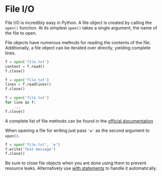 # File I/O

File I/O is incredibly easy in Python.
A file object is created by calling the `open()` function.
At its simplest `open()` takes a single argument, the name of the file to open.

File objects have numerous methods for reading the contents of the file. Additionally, a file object can be iterated over directly, yielding complete lines.

```python
f = open('file.txt')
content = f.read()
f.close()
```

```python
f = open('file.txt')
lines = f.readlines()
f.close()
```

```python
f = open('file.txt')
for line in f:
    ...
f.close()
```

A complete list of file methods can be found in the [official documentation](https://docs.python.org/3/tutorial/inputoutput.html#methods-of-file-objects)

When opening a file for writing just pass `'w'` as the second argument to `open()`.

```python
f = open('file.txt', 'w')
f.write('Test message')
f.close()
```

Be sure to close file objects when you are done using them to prevent resource leaks.
Alternatively use [with statements](with_statements.md#with-statements) to handle it automatically.
